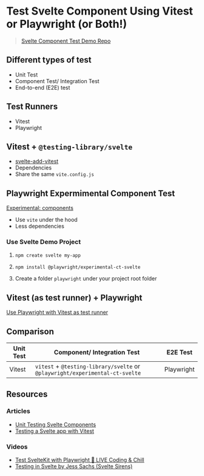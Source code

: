 # Test Svelte Component Using Vitest or Playwright (or Both!)

> [Svelte Component Test Demo Repo](https://github.com/davipon/svelte-component-test-demo)

## Different types of test

- Unit Test
- Component Test/ Integration Test
- End-to-end (E2E) test

## Test Runners

- Vitest
- Playwright

## Vitest + `@testing-library/svelte`

- [svelte-add-vitest](https://github.com/davipon/svelte-add-vitest)
- Dependencies
- Share the same `vite.config.js`

## Playwright Expermimental Component Test

[Experimental: components](https://playwright.dev/docs/test-components#how-to-get-started)

- Use `vite` under the hood
- Less dependencies

### Use Svelte Demo Project

1. `npm create svelte my-app`

2. `npm install @playwright/experimental-ct-svelte`

3. Create a folder `playwright` under your project root folder


## Vitest (as test runner) + Playwright

[Use Playwright with Vitest as test runner](https://github.com/vitest-dev/vitest/tree/main/examples/playwright)

## Comparison

| Unit Test | Component/ Integration Test | E2E Test |
| --------- | ----------- | ------- |
| Vitest      |`vitest` + `@testing-library/svelte` or `@playwright/experimental-ct-svelte`| Playwright   |

## Resources

### Articles

- [Unit Testing Svelte Components](https://sveltesociety.dev/recipes/testing-and-debugging/unit-testing-svelte-component)
- [Testing a Svelte app with Vitest](https://blog.logrocket.com/testing-svelte-app-vitest/)

### Videos

- [Test SvelteKit with Playwright 🧪 LIVE Coding & Chill](https://youtu.be/Me6qEMzmlaU)
- [Testing in Svelte by Jess Sachs (Svelte Sirens)](https://youtu.be/-GKRH0KQ_j0)